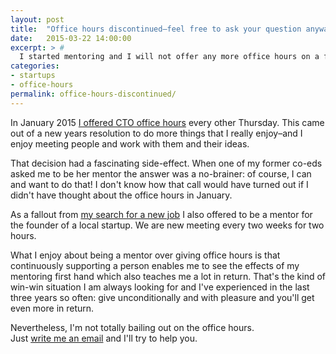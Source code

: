 ```yaml
---
layout: post
title:  "Office hours discontinued–feel free to ask your question anyway"
date:   2015-03-22 14:00:00
excerpt: > #
  I started mentoring and I will not offer any more office hours on a fixed schedule.
categories:
- startups
- office-hours
permalink: office-hours-discontinued/
---
```


In January 2015 [I offered CTO office hours](/office-hours/) every other Thursday. This came out of a new years 
resolution to do more things that I really enjoy–and I enjoy meeting people and work with them and their ideas.

That decision had a fascinating side-effect. When one of my former co-eds asked me to be her mentor the answer was 
a no-brainer: of course, I can and want to do that! I don't know how that call would have turned out if I didn't
have thought about the office hours in January.

As a fallout from [my search for a new job](/leaving-dothiv/) I also offered to be a mentor for the founder of a local
startup. We are new meeting every two weeks for two hours.

What I enjoy about being a mentor over giving office hours is that continuously supporting a person enables me to see 
the effects of my mentoring first hand which also teaches me a lot in return. That's the kind of win-win situation I am
always looking for and I've experienced in the last three years so often: give unconditionally and with pleasure
and you'll get even more in return.

Nevertheless, I'm not totally bailing out on the office hours.  
Just [write me an email][1] and I'll try to help you.

[1]: mailto:m@cto.hiv
